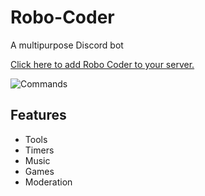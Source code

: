 # Robo-Coder

A multipurpose Discord bot

[Click here to add Robo Coder to your server.](https://discord.com/oauth2/authorize?client_id=639607732202110977&scope=bot&permissions=805314582)

![Commands](https://raw.githubusercontent.com/ilovetocode2019/Robo-Coder/master/assets/commands.gif)

## Features
- Tools
- Timers
- Music
- Games
- Moderation
